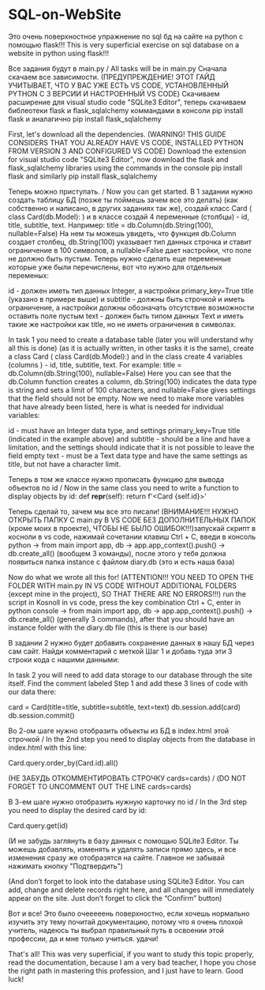 # SQL-on-WebSite
Это очень поверхностное упражнение по sql бд на сайте на python с помощью flask!!!
This is very superficial exercise on sql database on a website in python using flask!!!

Все задания будут в main.py / All tasks will be in main.py
Сначала скачаем все зависимости. (ПРЕДУПРЕЖДЕНИЕ! ЭТОТ ГАЙД УЧИТЫВАЕТ, ЧТО У ВАС УЖЕ ЕСТЬ VS CODE, УСТАНОВЛЕННЫЙ PYTHON С 3 ВЕРСИИ И НАСТРОЕННЫЙ VS CODE) Скачиваем расширение для visual studio code "SQLite3 Editor", теперь скачиваем библеотеки flask и flask_sqlalchemy коммандами в консоли pip install flask и аналагично pip install flask_sqlalchemy 

First, let's download all the dependencies. (WARNING! THIS GUIDE CONSIDERS THAT YOU ALREADY HAVE VS CODE, INSTALLED PYTHON FROM VERSION 3 AND CONFIGURED VS CODE) Download the extension for visual studio code "SQLite3 Editor", now download the flask and flask_sqlalchemy libraries using the commands in the console pip install flask and similarly pip install flask_sqlalchemy

Теперь можно приступать. / Now you can get started.
В 1 задании нужно создать таблицу БД (позже ты поймешь зачем все это делать) (как собственно и написано, в других заданиях так же), создай класс Card ( class Card(db.Model): ) и в классе создай 4 переменные (столбцы) - id, title, subtitle, text. Например: title = db.Column(db.String(100), nullable=False) На нем ты можешь увидеть, что функция db.Column создает столбец, db.String(100) указывает тип данных строчка и ставит ограничение в 100 символов, а nullable=False дает настройки, что поле не должно быть пустым. Теперь нужно сделать еще переменные которые уже были перечислены, вот что нужно для отдельных переменых:

id - должен иметь тип данных Integer, а настройки  primary_key=True
title (указано в примере выше) и subtitle - должны быть строчкой и иметь ограничение, а настройки должны обозначать отсутствие возможности оставить поле пустым
text - должен быть типом данных Text и иметь такие же настройки как title, но не иметь ограничения в символах.

In task 1 you need to create a database table (later you will understand why all this is done) (as it is actually written, in other tasks it is the same), create a class Card ( class Card(db.Model):) and in the class create 4 variables (columns ) - id, title, subtitle, text. For example: title = db.Column(db.String(100), nullable=False) Here you can see that the db.Column function creates a column, db.String(100) indicates the data type is string and sets a limit of 100 characters, and nullable=False gives settings that the field should not be empty. Now we need to make more variables that have already been listed, here is what is needed for individual variables:

id - must have an Integer data type, and settings primary_key=True
title (indicated in the example above) and subtitle - should be a line and have a limitation, and the settings should indicate that it is not possible to leave the field empty
text - must be a Text data type and have the same settings as title, but not have a character limit.

Теперь в том же классе нужно прописать функцию для вывода объектов по id  /  Now in the same class you need to write a function to display objects by id:
def __repr__(self):
            return f'<Card {self.id}>'

Теперь сделай то, зачем мы все это писали! (ВНИМАНИЕ!!! НУЖНО ОТКРЫТЬ ПАПКУ С main.py В VS CODE БЕЗ ДОПОЛНИТЕЛЬНЫХ ПАПОК (кроме моих в проекте), ЧТОБЫ НЕ БЫЛО ОШИБОК!!!)запускай скрипт в косноли в vs code, нажимай сочетании клавиш Ctrl + C, введи в консоль python -> from main import app, db -> app.app_context().push() -> db.create_all()  (вообщем 3 команды), после этого у тебя должна появиться папка instance с файлом diary.db (это и есть наша база)

Now do what we wrote all this for! (ATTENTION!!! YOU NEED TO OPEN THE FOLDER WITH main.py IN VS CODE WITHOUT ADDITIONAL FOLDERS (except mine in the project), SO THAT THERE ARE NO ERRORS!!!) run the script in Kosnoll in vs code, press the key combination Ctrl + C, enter in python console -> from main import app, db -> app.app_context().push() -> db.create_all() (generally 3 commands), after that you should have an instance folder with the diary.db file (this is there is our base)

В задании 2 нужно будет добавить сохранение данных в нашу БД через сам сайт. Найди комментарий с меткой Шаг 1 и добавь туда эти 3 строки кода с нашими данными:

In task 2 you will need to add data storage to our database through the site itself. Find the comment labeled Step 1 and add these 3 lines of code with our data there:

card = Card(title=title, subtitle=subtitle, text=text)
db.session.add(card)
db.session.commit()

Во 2-ом шаге нужно отобразить объекты из БД в index.html этой строчкой   /   In the 2nd step you need to display objects from the database in index.html with this line:

Card.query.order_by(Card.id).all()

(НЕ ЗАБУДЬ ОТКОММЕНТИРОВАТЬ СТРОЧКУ cards=cards)   /   (DO NOT FORGET TO UNCOMMENT OUT THE LINE cards=cards)

В 3-ем шаге нужно отобразить нужную карточку по id   /   In the 3rd step you need to display the desired card by id:

Card.query.get(id)

(И не забудь заглянуть в базу данных с помощью SQLite3 Editor. Ты можешь добавлять, изменять и удалять записи прямо здесь, и все изменения сразу же отобразятся на сайте. Главное не забывай нажимать кнопку "Подтвердить")

(And don’t forget to look into the database using SQLite3 Editor. You can add, change and delete records right here, and all changes will immediately appear on the site. Just don’t forget to click the “Confirm” button)

Вот и все! Это было очееееень поверхностно, если хочешь нормально изучить эту тему почитай документацию, потому что я очень плохой учитель, надеюсь ты выбрал правильный путь в освоении этой профессии, да и мне только учиться. удачи!

That's all! This was very superficial, if you want to study this topic properly, read the documentation, because I am a very bad teacher, I hope you chose the right path in mastering this profession, and I just have to learn. Good luck!
